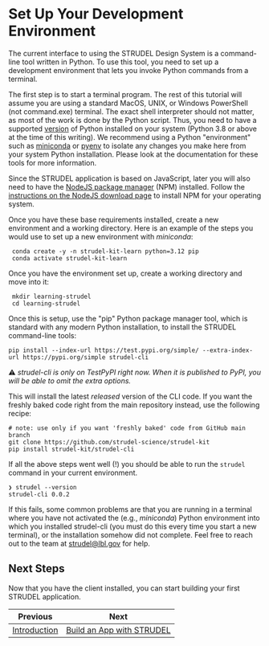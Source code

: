 # Set Up Your Development Environment

The current interface to using the STRUDEL Design System is a command-line tool written in Python. To use this tool, you need to set up a development environment that lets you invoke Python commands from a terminal.

The first step is to start a terminal program. The rest of this tutorial will assume you are using a standard MacOS, UNIX, or Windows PowerShell (not command.exe) terminal. The exact shell interpreter should not matter, as most of the work is done by the Python script. Thus, you need to have a supported [version](https://devguide.python.org/versions/) of Python  installed on your system (Python 3.8 or above at the time of this writing). We recommend using a Python "environment" such as [miniconda](https://docs.anaconda.com/free/miniconda/index.html) or [pyenv](https://github.com/pyenv/pyenv) to isolate any changes you make here from your system Python installation. Please look at the documentation for these tools for more information.

Since the STRUDEL application is based on JavaScript, later you will also need to have the [NodeJS package manager](https://nodejs.org/) (NPM) installed. Follow the [instructions on the NodeJS download page](https://nodejs.org/en/download) to install NPM for your operating system.

Once you have these base requirements installed, create a new environment and a working directory. Here is an example of the steps you would use to set up a new environment with _miniconda_:

```
 conda create -y -n strudel-kit-learn python=3.12 pip
 conda activate strudel-kit-learn
```

Once you have the environment set up, create a working directory and move into it:

```
 mkdir learning-strudel
 cd learning-strudel
```

Once this is setup, use the "pip" Python package manager tool, which is standard with any modern Python installation, to install the STRUDEL command-line tools:

```
pip install --index-url https://test.pypi.org/simple/ --extra-index-url https://pypi.org/simple strudel-cli
```
:warning: _strudel-cli is only on TestPyPI right now. When it is published to PyPI, you will be able to omit the extra options._

This will install the latest *released* version of the CLI code. If you want the freshly baked code right from the main repository instead, use the following recipe:

```
# note: use only if you want 'freshly baked' code from GitHub main branch
git clone https://github.com/strudel-science/strudel-kit
pip install strudel-kit/strudel-cli
```

If all the above steps went well (!) you should be able to run the `strudel` command in your current environment.

```
❯ strudel --version
strudel-cli 0.0.2
```

If this fails, some common problems are that you are running in a terminal where you have not activated the (e.g., *miniconda*) Python environment into which you installed strudel-cli (you must do this every time you start a new terminal), or the installation somehow did not complete. Feel free to reach out to the team at [strudel@lbl.gov](mailto:strudel@lbl.gov) for help.

## Next Steps

Now that you have the client installed, you can start building your first STRUDEL application.

Previous           |  Next
:-------------------------:|:-------------------------:
[Introduction](https://github.com/strudel-science/strudel-kit/blob/main/docs/getting-started/1-introduction.md)  |  [Build an App with STRUDEL](https://github.com/strudel-science/strudel-kit/blob/main/docs/getting-started/3-create-app.md)